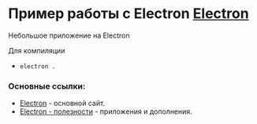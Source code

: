 # Пример работы с Electron [Electron](http://electron.atom.io)

Небольшое приложение на Electron

Для компиляции
* `electron .`

### Основные ссылки:
- [Electron](http://electron.atom.io) - основной сайт.
- [Electron - полезности](https://github.com/sindresorhus/awesome-electron#apps) - приложения и дополнения.


